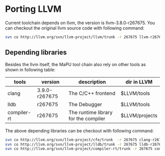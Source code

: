 # Porting LLVM 
Current toolchain depends on llvm, the version is llvm-3.8.0-r267675.
You can checkout the original llvm source code with following command:
```bash
svn co http://llvm.org/svn/llvm-project/llvm/trunk -r 267675 llvm-r267675
```
## Depending libraries
Besides the llvm itself, the MaPU tool chain also rely on other tools as shown in following table:

|   tools   |   version    | description                        | dir in LLVM |
|-----------|--------------|----------------------------------- |-------------|
|  clang    |3.9.0-r267675 |The C/C++ frontend                  |$LLVM/tools  |
|  lldb     |      r267675 |The Debugger                        |$LLVM/tools  |
|compiler-rt|      r267675 |The runtime library for the compiler|$LLVM/projects |

The above depending libraries can be checkout with following command:
```bash
svn co http://llvm.org/svn/llvm-project/cfe/trunk  -r 267675 clang-r267675
svn co http://llvm.org/svn/llvm-project/lldb/trunk -r 267675 lldb-r267675
svn co http://llvm.org/svn/llvm-project/compiler-rt/trunk -r 267675 compiler-rt-r267675
```
